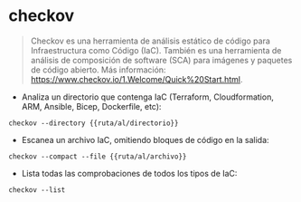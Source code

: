 # checkov

> Checkov es una herramienta de análisis estático de código para Infraestructura como Código (IaC).
> También es una herramienta de análisis de composición de software (SCA) para imágenes y paquetes de código abierto.
> Más información: <https://www.checkov.io/1.Welcome/Quick%20Start.html>.

- Analiza un directorio que contenga IaC (Terraform, Cloudformation, ARM, Ansible, Bicep, Dockerfile, etc):

`checkov --directory {{ruta/al/directorio}}`

- Escanea un archivo IaC, omitiendo bloques de código en la salida:

`checkov --compact --file {{ruta/al/archivo}}`

- Lista todas las comprobaciones de todos los tipos de IaC:

`checkov --list`

